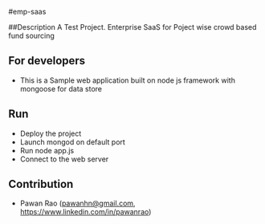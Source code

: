 #emp-saas

##Description
A Test Project. Enterprise SaaS for Poject wise crowd based fund sourcing 

## For developers
- This is a Sample web application built on node js framework with mongoose for data store
 
## Run
- Deploy the project 
- Launch mongod on default port
- Run node app.js
- Connect to the web server

## Contribution
- Pawan Rao (pawanhn@gmail.com, https://www.linkedin.com/in/pawanrao)
 
 
